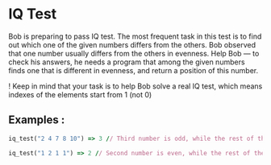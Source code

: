 # IQ Test

Bob is preparing to pass IQ test. The most frequent task in this test is to find out which one of the given numbers differs from the others. Bob observed that one number usually differs from the others in evenness. Help Bob — to check his answers, he needs a program that among the given numbers finds one that is different in evenness, and return a position of this number.

! Keep in mind that your task is to help Bob solve a real IQ test, which means indexes of the elements start from 1 (not 0)

## Examples :
```ruby
iq_test("2 4 7 8 10") => 3 // Third number is odd, while the rest of the numbers are even
```
```ruby
iq_test("1 2 1 1") => 2 // Second number is even, while the rest of the numbers are odd
```
